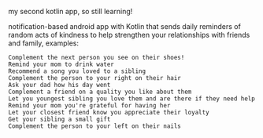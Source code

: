 my second kotlin app, so still learning!

notification-based android app with Kotlin that sends daily reminders of random acts of kindness to help strengthen your relationships with friends and family, examples:
```
Complement the next person you see on their shoes!
Remind your mom to drink water
Recommend a song you loved to a sibling
Complement the person to your right on their hair
Ask your dad how his day went
Complement a friend on a quality you like about them
Let you youngest sibling you love them and are there if they need help
Remind your mom you're grateful for having her
Let your closest friend know you appreciate their loyalty
Get your sibling a small gift
Complement the person to your left on their nails
```

